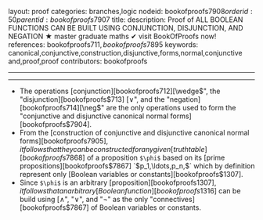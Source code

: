 layout: proof
categories: branches,logic
nodeid: bookofproofs$7908
orderid: 50
parentid: bookofproofs$7907
title: 
description:  Proof of ALL BOOLEAN FUNCTIONS CAN BE BUILT USING CONJUNCTION, DISJUNCTION, AND NEGATION &#9733; master graduate maths &#10004; visit BookOfProofs now!
references: bookofproofs$711,bookofproofs$7895
keywords: canonical,conjunctive,construction,disjunctive,forms,normal,conjunctive and,proof,proof
contributors: bookofproofs

---


---

* The operations [conjunction][bookofproofs$712] [$\wedge$", the "disjunction][bookofproofs$713] [$\vee$", and the "negation][bookofproofs$714] [$\neg$" are the only operations used to form the "conjunctive and disjunctive canonical normal forms][bookofproofs$7904].
* From the [construction of conjunctive and disjunctive canonical normal forms][bookofproofs$7905], it follows that they can be constructed for any given [truth table][bookofproofs$7868] of a proposition `$\phi$` based on its [prime propositions][bookofproofs$7867] `$p_1,\ldots,p_n,$` which by definition represent only [Boolean variables or constants][bookofproofs$1307].
* Since `$\phi$` is an arbitrary [proposition][bookofproofs$1307], it follows that an arbitrary [Boolean function][bookofproofs$1316] can be build using [$\wedge$", "$\vee$", and "$\neg$" as the only "connectives][bookofproofs$7867] of Boolean variables or constants.
